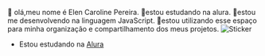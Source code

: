  👋 olá,meu nome é Elen Caroline Pereira.
 📌estou estudando na alura.
 📌estou me desenvolvendo na linguagem JavaScript.
 📌estou utilizando esse espaço para minha organização e compartilhamento dos meus projetos.
 ![Sticker](https://media.tenor.com/jdSvLgTHCQkAAAAi/tkthao219-bubududu.gif)
 - Estou estudando na [Alura](https://cursos.alura.com.br/user/caroline-pereira-elen)
